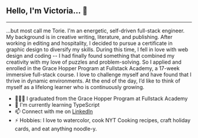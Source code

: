 ## Hello, I'm Victoria... 👋
---

...but most call me Torie. I'm an energetic, self-driven full-stack engineer. My background is in creative writing, literature, and publishing. After working in editing and hospitality, I decided to pursue a certificate in graphic design to diversify my skills. During this time, I fell in love with web design and coding -- I had finally found something that combined my creativity with my love of puzzles and problem-solving. So I applied and enrolled in the Grace Hopper Program at Fullstack Academy, a 17-week immersive full-stack course. I love to challenge myself and have found that I thrive in dynamic environments. At the end of the day, I’d like to think of myself as a lifelong learner who is continuously growing.

- 👩🏻‍💻 I graduated from the Grace Hopper Program at Fullstack Academy
- 🌱 I'm currently learning TypeScript
- 📫 Connect with me on [LinkedIn](https://www.linkedin.com/in/victoriakim20/)
- ⚡️ Hobbies: I love to watercolor, cook NYT Cooking recipes, craft holiday cards, and eat anything noodle-y.

<!--
**toriekim/toriekim** is a ✨ _special_ ✨ repository because its `README.md` (this file) appears on your GitHub profile.

Here are some ideas to get you started:

- 🔭 I’m currently working on ...
- 🌱 I’m currently learning ...
- 👯 I’m looking to collaborate on ...
- 🤔 I’m looking for help with ...
- 💬 Ask me about ...
- 📫 How to reach me: ...
- 😄 Pronouns: ...
- ⚡ Fun fact: ...
-->
